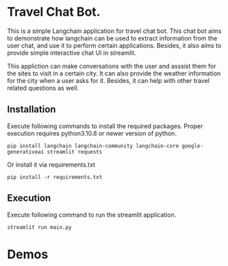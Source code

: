# Travel Chat Bot.

This is a simple Langchain application for travel chat bot. This chat bot aims to demonstrate how langchain can be used to extract information from the user chat, and use it to perform certain applications. Besides, it also aims to provide simple interactive chat UI in streamlit.

This appliction can make conversations with the user and asssist them for the sites to visit in a certain city. It can also provide the weather information for the city when a user asks for it.
Besides, it can help with other travel related questions as well.

## Installation

Execute following commands to install the required packages. Proper execution requires python3.10.8 or newer version of python.

    pip install langchain langchain-community langchain-core google-generativeai streamlit requests

Or install it via requirements.txt

    pip install -r requirements.txt

## Execution

Execute following command to run the streamlit application.

    streamlit run main.py

# Demos

